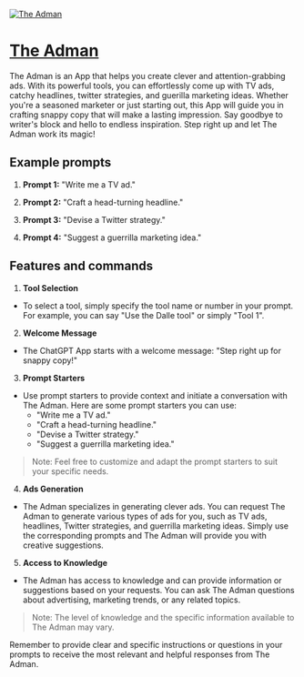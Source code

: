 [![The Adman](https://files.oaiusercontent.com/file-j348NNHIoSs8UtLiRadfi9AS?se=2123-10-16T22%3A44%3A23Z&sp=r&sv=2021-08-06&sr=b&rscc=max-age%3D31536000%2C%20immutable&rscd=attachment%3B%20filename%3Dadman.png&sig=hkJ1O1hPC2vshgRchS5ssOOISkXM1moDffVVdwdYgRk%3D)](https://chat.openai.com/g/g-TEV4fsP4W-the-adman)

# [The Adman](https://chat.openai.com/g/g-TEV4fsP4W-the-adman)

The Adman is an App that helps you create clever and attention-grabbing ads. With its powerful tools, you can effortlessly come up with TV ads, catchy headlines, twitter strategies, and guerilla marketing ideas. Whether you're a seasoned marketer or just starting out, this App will guide you in crafting snappy copy that will make a lasting impression. Say goodbye to writer's block and hello to endless inspiration. Step right up and let The Adman work its magic!

## Example prompts

1. **Prompt 1:** "Write me a TV ad."

2. **Prompt 2:** "Craft a head-turning headline."

3. **Prompt 3:** "Devise a Twitter strategy."

4. **Prompt 4:** "Suggest a guerrilla marketing idea."

## Features and commands

1. **Tool Selection**

- To select a tool, simply specify the tool name or number in your prompt. For example, you can say "Use the Dalle tool" or simply "Tool 1".

2. **Welcome Message**

- The ChatGPT App starts with a welcome message: "Step right up for snappy copy!"

3. **Prompt Starters**

- Use prompt starters to provide context and initiate a conversation with The Adman. Here are some prompt starters you can use:
    - "Write me a TV ad."
    - "Craft a head-turning headline."
    - "Devise a Twitter strategy."
    - "Suggest a guerrilla marketing idea."

> Note: Feel free to customize and adapt the prompt starters to suit your specific needs.

4. **Ads Generation**

- The Adman specializes in generating clever ads. You can request The Adman to generate various types of ads for you, such as TV ads, headlines, Twitter strategies, and guerrilla marketing ideas. Simply use the corresponding prompts and The Adman will provide you with creative suggestions.

5. **Access to Knowledge**

- The Adman has access to knowledge and can provide information or suggestions based on your requests. You can ask The Adman questions about advertising, marketing trends, or any related topics.

> Note: The level of knowledge and the specific information available to The Adman may vary.

Remember to provide clear and specific instructions or questions in your prompts to receive the most relevant and helpful responses from The Adman.